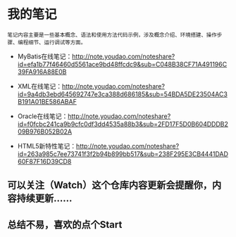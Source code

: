 # 我的笔记 #

    笔记内容主要是一些基本概念、语法和使用方法代码示例，涉及概念介绍、环境搭建、操作步骤、编程细节、运行调试等方面。

- MyBatis在线笔记：http://note.youdao.com/noteshare?id=efa1b77f46460d5561ace9bd48ffcdc9&sub=C048B38CF71A491196C39FA916A88E0B

- XML在线笔记：http://note.youdao.com/noteshare?id=9a4db3ebd645692747e3ca388d686185&sub=54BDA5DE23504AC3B191A01BE586ABAF

- Oracle在线笔记：http://note.youdao.com/noteshare?id=f0fcbc241ca9b9cfc0df3dd4535a88b3&sub=2FD17F5D0B604DDDB209B976B052B02A

- HTML5新特性笔记：http://note.youdao.com/noteshare?id=263a985c7ee73741f3f2b94b899bb517&sub=238F295E3CB4441DAD60F87F16D39CD8

## 可以关注（Watch）这个仓库内容更新会提醒你，内容持续更新......
## 总结不易，喜欢的点个Start ## 
